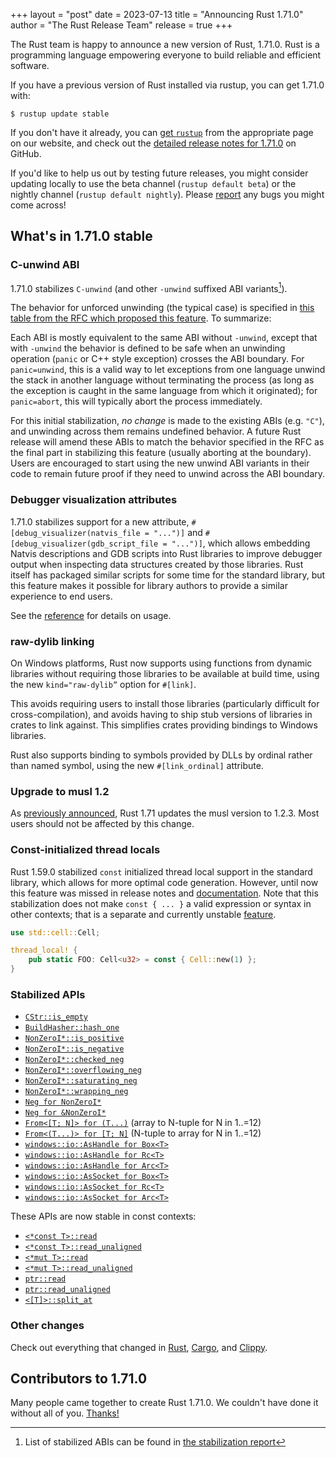 +++
layout = "post"
date = 2023-07-13
title = "Announcing Rust 1.71.0"
author = "The Rust Release Team"
release = true
+++

The Rust team is happy to announce a new version of Rust, 1.71.0. Rust is a programming language empowering everyone to build reliable and efficient software.

If you have a previous version of Rust installed via rustup, you can get 1.71.0 with:

```console
$ rustup update stable
```

If you don't have it already, you can [get `rustup`](https://www.rust-lang.org/install.html) from the appropriate page on our website, and check out the [detailed release notes for 1.71.0](https://github.com/rust-lang/rust/releases/tag/1.71.0) on GitHub.

If you'd like to help us out by testing future releases, you might consider updating locally to use the beta channel (`rustup default beta`) or the nightly channel (`rustup default nightly`). Please [report](https://github.com/rust-lang/rust/issues/new/choose) any bugs you might come across!

## What's in 1.71.0 stable

### C-unwind ABI

1.71.0 stabilizes `C-unwind` (and other `-unwind` suffixed ABI variants[^1]).

The behavior for unforced unwinding (the typical case) is specified in [this
table from the RFC which proposed this feature][rfc-table]. To summarize:

Each ABI is mostly equivalent to the same ABI without `-unwind`, except that
with `-unwind` the behavior is defined to be safe when an unwinding operation
(`panic` or C++ style exception) crosses the ABI boundary. For `panic=unwind`,
this is a valid way to let exceptions from one language unwind the stack in
another language without terminating the process (as long as the exception is
caught in the same language from which it originated); for `panic=abort`, this
will typically abort the process immediately.

For this initial stabilization, *no change* is made to the existing ABIs (e.g.
`"C"`), and unwinding across them remains undefined behavior. A future Rust
release will amend these ABIs to match the behavior specified in the RFC as the
final part in stabilizing this feature (usually aborting at the boundary).
Users are encouraged to start using the new unwind ABI variants in their code
to remain future proof if they need to unwind across the ABI boundary.

### Debugger visualization attributes

1.71.0 stabilizes support for a new attribute, `#[debug_visualizer(natvis_file
= "...")]` and `#[debug_visualizer(gdb_script_file = "...")]`, which allows
embedding Natvis descriptions and GDB scripts into Rust libraries to
improve debugger output when inspecting data structures created by those
libraries. Rust itself has packaged similar scripts for some time for the
standard library, but this feature makes it possible for library authors to
provide a similar experience to end users.

See the [reference](https://doc.rust-lang.org/nightly/reference/attributes/debugger.html#the-debugger_visualizer-attribute)
for details on usage.

### raw-dylib linking

On Windows platforms, Rust now supports using functions from dynamic libraries without requiring those libraries to be available at build time, using the new `kind="raw-dylib”` option for `#[link]`.

This avoids requiring users to install those libraries (particularly difficult for cross-compilation), and avoids having to ship stub versions of libraries in crates to link against. This simplifies crates providing bindings to Windows libraries.

Rust also supports binding to symbols provided by DLLs by ordinal rather than named symbol, using the new `#[link_ordinal]` attribute.

### Upgrade to musl 1.2

As [previously announced](https://blog.rust-lang.org/2023/05/09/Updating-musl-targets.html),
Rust 1.71 updates the musl version to 1.2.3. Most users should not be affected by this change.

### Const-initialized thread locals

Rust 1.59.0 stabilized `const` initialized thread local support in the standard
library, which allows for more optimal code generation. However, until now this
feature was missed in release notes and
[documentation](https://doc.rust-lang.org/stable/std/macro.thread_local.html).
Note that this stabilization does not make `const { ... }` a valid expression
or syntax in other contexts; that is a separate and currently unstable
[feature](https://github.com/rust-lang/rust/issues/76001).

```rust
use std::cell::Cell;

thread_local! {
    pub static FOO: Cell<u32> = const { Cell::new(1) };
}
```

### Stabilized APIs

- [`CStr::is_empty`](https://doc.rust-lang.org/stable/std/ffi/struct.CStr.html#method.is_empty)
- [`BuildHasher::hash_one`](https://doc.rust-lang.org/stable/std/hash/trait.BuildHasher.html#method.hash_one)
- [`NonZeroI*::is_positive`](https://doc.rust-lang.org/stable/std/num/struct.NonZeroI32.html#method.is_positive)
- [`NonZeroI*::is_negative`](https://doc.rust-lang.org/stable/std/num/struct.NonZeroI32.html#method.is_negative)
- [`NonZeroI*::checked_neg`](https://doc.rust-lang.org/stable/std/num/struct.NonZeroI32.html#method.checked_neg)
- [`NonZeroI*::overflowing_neg`](https://doc.rust-lang.org/stable/std/num/struct.NonZeroI32.html#method.overflowing_neg)
- [`NonZeroI*::saturating_neg`](https://doc.rust-lang.org/stable/std/num/struct.NonZeroI32.html#method.saturating_neg)
- [`NonZeroI*::wrapping_neg`](https://doc.rust-lang.org/stable/std/num/struct.NonZeroI32.html#method.wrapping_neg)
- [`Neg for NonZeroI*`](https://doc.rust-lang.org/stable/std/num/struct.NonZeroI32.html#impl-Neg-for-NonZeroI32)
- [`Neg for &NonZeroI*`](https://doc.rust-lang.org/stable/std/num/struct.NonZeroI32.html#impl-Neg-for-%26NonZeroI32)
- [`From<[T; N]> for (T...)`](https://doc.rust-lang.org/stable/std/primitive.array.html#impl-From%3C%5BT;+1%5D%3E-for-(T,))
  (array to N-tuple for N in 1..=12)
- [`From<(T...)> for [T; N]`](https://doc.rust-lang.org/stable/std/primitive.array.html#impl-From%3C(T,)%3E-for-%5BT;+1%5D)
  (N-tuple to array for N in 1..=12)
- [`windows::io::AsHandle for Box<T>`](https://doc.rust-lang.org/stable/std/os/windows/io/trait.AsHandle.html#impl-AsHandle-for-Box%3CT%3E)
- [`windows::io::AsHandle for Rc<T>`](https://doc.rust-lang.org/stable/std/os/windows/io/trait.AsHandle.html#impl-AsHandle-for-Rc%3CT%3E)
- [`windows::io::AsHandle for Arc<T>`](https://doc.rust-lang.org/stable/std/os/windows/io/trait.AsHandle.html#impl-AsHandle-for-Arc%3CT%3E)
- [`windows::io::AsSocket for Box<T>`](https://doc.rust-lang.org/stable/std/os/windows/io/trait.AsSocket.html#impl-AsSocket-for-Box%3CT%3E)
- [`windows::io::AsSocket for Rc<T>`](https://doc.rust-lang.org/stable/std/os/windows/io/trait.AsSocket.html#impl-AsSocket-for-Rc%3CT%3E)
- [`windows::io::AsSocket for Arc<T>`](https://doc.rust-lang.org/stable/std/os/windows/io/trait.AsSocket.html#impl-AsSocket-for-Arc%3CT%3E)

These APIs are now stable in const contexts:

- [`<*const T>::read`](https://doc.rust-lang.org/stable/std/primitive.pointer.html#method.read)
- [`<*const T>::read_unaligned`](https://doc.rust-lang.org/stable/std/primitive.pointer.html#method.read_unaligned)
- [`<*mut T>::read`](https://doc.rust-lang.org/stable/std/primitive.pointer.html#method.read-1)
- [`<*mut T>::read_unaligned`](https://doc.rust-lang.org/stable/std/primitive.pointer.html#method.read_unaligned-1)
- [`ptr::read`](https://doc.rust-lang.org/stable/std/ptr/fn.read.html)
- [`ptr::read_unaligned`](https://doc.rust-lang.org/stable/std/ptr/fn.read_unaligned.html)
- [`<[T]>::split_at`](https://doc.rust-lang.org/stable/std/primitive.slice.html#method.split_at)

### Other changes

Check out everything that changed in [Rust](https://github.com/rust-lang/rust/releases/tag/1.71.0), [Cargo](https://doc.rust-lang.org/nightly/cargo/CHANGELOG.html#cargo-171-2023-07-13), and [Clippy](https://github.com/rust-lang/rust-clippy/blob/master/CHANGELOG.md#rust-171).

## Contributors to 1.71.0

Many people came together to create Rust 1.71.0. We couldn't have done it without all of you. [Thanks!](https://thanks.rust-lang.org/rust/1.71.0/)

[^1]: List of stabilized ABIs can be found in [the stabilization report](https://github.com/rust-lang/rust/issues/74990#issuecomment-1363473645) 

[rfc-table]: https://github.com/rust-lang/rfcs/blob/master/text/2945-c-unwind-abi.md#abi-boundaries-and-unforced-unwinding
